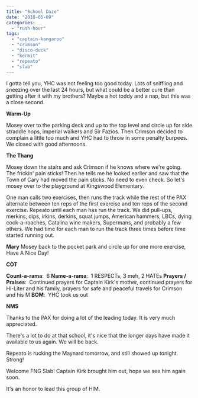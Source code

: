 ```yaml
---
title: "School Daze"
date: "2018-05-09"
categories: 
  - "rush-hour"
tags: 
  - "captain-kangaroo"
  - "crimson"
  - "disco-duck"
  - "kermit"
  - "repeato"
  - "slab"
---
```


I gotta tell you, YHC was not feeling too good today. Lots of sniffling and sneezing over the last 24 hours, but what could be a better cure than getting after it with my brothers? Maybe a hot toddy and a nap, but this was a close second.

**Warm-Up**

Mosey over to the parking deck and up to the top level and circle up for side straddle hops, imperial walkers and Sir Fazios. Then Crimson decided to complain a little too much and YHC had to throw in some penalty burpees. We closed with good afternoons.

**The Thang**

Mosey down the stairs and ask Crimson if he knows where we're going. The frickin' pain sticks! Then he tells me he looked earlier and saw that the Town of Cary had moved the pain sticks. No need to even check. So let's mosey over to the playground at Kingswood Elementary.

One man calls two exercises, then runs the track while the rest of the PAX alternate between ten reps of the first exercise and ten reps of the second exercise. Repeato until each man has run the track. We did pull-ups, merkins, dips, irkins, derkins, squat jumps, American hammers, LBCs, dying cock-a-roaches, Catalina wine makers, Supermans, and probably a few others. We had time for each man to run the track three times before time started running out.

**Mary** Mosey back to the pocket park and circle up for one more exercise, Have A Nice Day!

**COT**

**Count-a-rama**:  6 **Name-a-rama**:  1 RESPECTs, 3 meh, 2 HATEs **Prayers / Praises**:  Continued prayers for Captain Kirk's mother, continued prayers for Hi-Liter and his family, prayers for safe and peaceful travels for Crimson and his M **BOM**:  YHC took us out

**NMS**

Thanks to the PAX for doing a lot of the leading today. It is very much appreciated.

There's a lot to do at that school, it's nice that the longer days have made it available to us again. We will be back.

Repeato is rucking the Maynard tomorrow, and still showed up tonight. Strong!

Welcome FNG Slab! Captain Kirk brought him out, hope we see him again soon.

It's an honor to lead this group of HIM.
